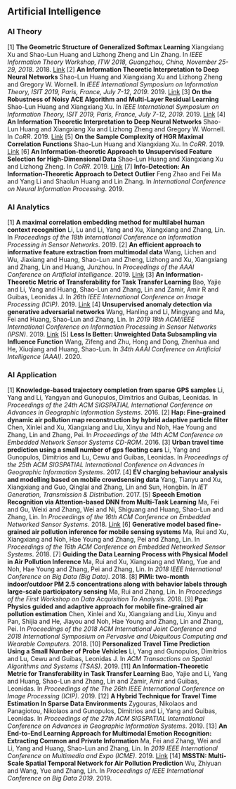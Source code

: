 ## Artificial Intelligence

### AI Theory

[1] **The Geometric Structure of Generalized Softmax Learning**
Xiangxiang Xu and Shao-Lun Huang and Lizhong Zheng and Lin Zhang. In *IEEE Information Theory Workshop, ITW 2018, Guangzhou, China, November 25-29, 2018*. 2018. [Link](https://doi.org/10.1109/ITW.2018.8613303) 
[2] **An Information Theoretic Interpretation to Deep Neural Networks**
Shao-Lun Huang and Xiangxiang Xu and Lizhong Zheng and Gregory W. Wornell. In *IEEE International Symposium on Information Theory, ISIT 2019, Paris, France, July 7-12, 2019*. 2019. [Link](https://doi.org/10.1109/ISIT.2019.8849720) 
[3] **On the Robustness of Noisy ACE Algorithm and Multi-Layer Residual Learning**
Shao-Lun Huang and Xiangxiang Xu. In *IEEE International Symposium on Information Theory, ISIT 2019, Paris, France, July 7-12, 2019*. 2019. [Link](https://doi.org/10.1109/ISIT.2019.8849505) 
[4] **An Information Theoretic Interpretation to Deep Neural Networks**
Shao-Lun Huang and Xiangxiang Xu and Lizhong Zheng and Gregory W. Wornell. In *CoRR*. 2019. [Link](http://arxiv.org/abs/1905.06600) 
[5] **On the Sample Complexity of HGR Maximal Correlation Functions**
Shao-Lun Huang and Xiangxiang Xu. In *CoRR*. 2019. [Link](http://arxiv.org/abs/1907.00393) 
[6] **An Information-theoretic Approach to Unsupervised Feature Selection
for High-Dimensional Data**
Shao-Lun Huang and Xiangxiang Xu and Lizhong Zheng. In *CoRR*. 2019. [Link](http://arxiv.org/abs/1910.03196) 
[7] **Info-Detection: An Information-Theoretic Approach to Detect Outlier**
Feng Zhao and Fei Ma and Yang Li and Shaolun Huang and Lin Zhang. In *International Conference on Neural Information Processing*. 2019. 

### AI Analytics

[1] **A maximal correlation embedding method for multilabel human context recognition**
Li, Lu and Li, Yang and Xu, Xiangxiang and Zhang, Lin. In *Proceedings of the 18th International Conference on Information Processing in Sensor Networks*. 2019. 
[2] **An efficient approach to informative feature extraction from multimodal data**
Wang, Lichen and Wu, Jiaxiang and Huang, Shao-Lun and Zheng, Lizhong and Xu, Xiangxiang and Zhang, Lin and Huang, Junzhou. In *Proceedings of the AAAI Conference on Artificial Intelligence*. 2019. [Link](https://wvvw.aaai.org/ojs/index.php/AAAI/article/view/4464) 
[3] **An Information-Theoretic Metric of Transferability for Task Transfer Learning**
Bao, Yajie and Li, Yang and Huang, Shao-Lun and Zhang, Lin and Zamir, Amir R and Guibas, Leonidas J. In *26th IEEE International Conference on Image Processing (ICIP)*. 2019. [Link](https://ieeexplore.ieee.org/document/8803726) 
[4] **Unsupervised anomaly detection via generative adversarial networks**
Wang, Hanling and Li, Mingyang and Ma, Fei and Huang, Shao-Lun and Zhang, Lin. In *2019 18th ACM/IEEE International Conference on Information Processing in Sensor Networks (IPSN)*. 2019. [Link](https://dl.acm.org/citation.cfm?id=3312605) 
[5] **Less Is Better: Unweighted Data Subsampling via Influence Function**
Wang, Zifeng and Zhu, Hong and Dong, Zhenhua and He, Xiuqiang and Huang, Shao-Lun. In *34th AAAI Conference on Artificial Intelligence (AAAI)*. 2020. 

### AI Application

[1] **Knowledge-based trajectory completion from sparse GPS samples**
Li, Yang and Li, Yangyan and Gunopulos, Dimitrios and Guibas, Leonidas. In *Proceedings of the 24th ACM SIGSPATIAL International Conference on Advances in Geographic Information Systems*. 2016. 
[2] **Hap: Fine-grained dynamic air pollution map reconstruction by hybrid adaptive particle filter**
Chen, Xinlei and Xu, Xiangxiang and Liu, Xinyu and Noh, Hae Young and Zhang, Lin and Zhang, Pei. In *Proceedings of the 14th ACM Conference on Embedded Network Sensor Systems CD-ROM*. 2016. 
[3] **Urban travel time prediction using a small number of gps floating cars**
Li, Yang and Gunopulos, Dimitrios and Lu, Cewu and Guibas, Leonidas. In *Proceedings of the 25th ACM SIGSPATIAL International Conference on Advances in Geographic Information Systems*. 2017. 
[4] **EV charging behaviour analysis and modelling based on mobile crowdsensing data**
Yang, Tianyu and Xu, Xiangxiang and Guo, Qinglai and Zhang, Lin and Sun, Hongbin. In *IET Generation, Transmission & Distribution*. 2017. 
[5] **Speech Emotion Recognition via Attention-based DNN from Multi-Task Learning**
Ma, Fei and Gu, Weixi and Zhang, Wei and Ni, Shiguang and Huang, Shao-Lun and Zhang, Lin. In *Proceedings of the 16th ACM Conference on Embedded Networked Sensor Systems*. 2018. [Link](https://dl.acm.org/citation.cfm?id=3275184) 
[6] **Generative model based fine-grained air pollution inference for mobile sensing systems**
Ma, Rui and Xu, Xiangxiang and Noh, Hae Young and Zhang, Pei and Zhang, Lin. In *Proceedings of the 16th ACM Conference on Embedded Networked Sensor Systems*. 2018. 
[7] **Guiding the Data Learning Process with Physical Model in Air Pollution Inference**
Ma, Rui and Xu, Xiangxiang and Wang, Yue and Noh, Hae Young and Zhang, Pei and Zhang, Lin. In *2018 IEEE International Conference on Big Data (Big Data)*. 2018. 
[8] **PiMi: two-month indoor/outdoor PM 2.5 concentrations along with behavior labels through large-scale participatory sensing**
Ma, Rui and Zhang, Lin. In *Proceedings of the First Workshop on Data Acquisition To Analysis*. 2018. 
[9] **Pga: Physics guided and adaptive approach for mobile fine-grained air pollution estimation**
Chen, Xinlei and Xu, Xiangxiang and Liu, Xinyu and Pan, Shijia and He, Jiayou and Noh, Hae Young and Zhang, Lin and Zhang, Pei. In *Proceedings of the 2018 ACM International Joint Conference and 2018 International Symposium on Pervasive and Ubiquitous Computing and Wearable Computers*. 2018. 
[10] **Personalized Travel Time Prediction Using a Small Number of Probe Vehicles**
Li, Yang and Gunopulos, Dimitrios and Lu, Cewu and Guibas, Leonidas J. In *ACM Transactions on Spatial Algorithms and Systems (TSAS)*. 2019. 
[11] **An Information-Theoretic Metric for Transferability in Task Transfer Learning**
Bao, Yajie  and Li, Yang and Huang, Shao-Lun and Zhang, Lin and Zamir, Amir and Guibas, Leonidas. In *Proceedings of the The 26th IEEE International Conference on Image Processing (ICIP)*. 2019. 
[12] **A Hybrid Technique for Travel Time Estimation In Sparse Data Environments**
Zygouras, Nikolaos and Panagiotou, Nikolaos and Gunopulos, Dimitrios and Li, Yang and Guibas, Leonidas. In *Proceedings of the 27th ACM SIGSPATIAL International Conference on Advances in Geographic Information Systems*. 2019. 
[13] **An End-to-End Learning Approach for Multimodal Emotion Recognition: Extracting Common and Private Information**
Ma, Fei and Zhang, Wei and Li, Yang and Huang, Shao-Lun and Zhang, Lin. In *2019 IEEE International Conference on Multimedia and Expo (ICME)*. 2019. [Link](https://ieeexplore.ieee.org/document/8784815) 
[14] **MSSTN: Multi-Scale Spatial Temporal Network for Air Pollution Prediction**
Wu, Zhiyuan and Wang, Yue and Zhang, Lin. In *Proceedings of IEEE International Conference on Big Data 2019*. 2019. 